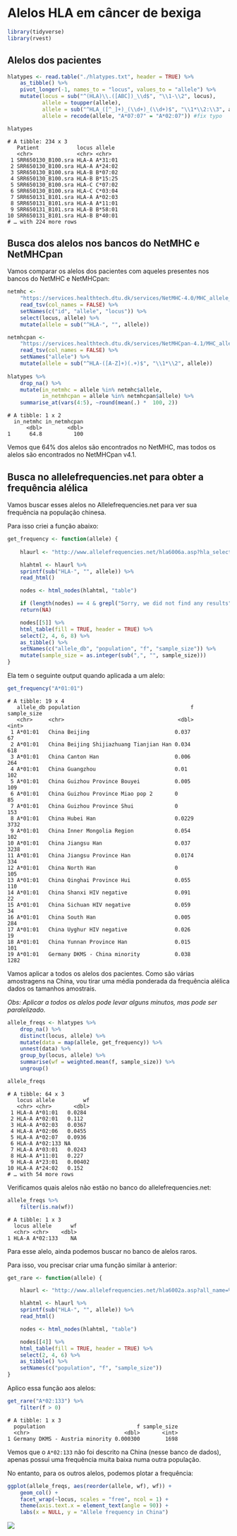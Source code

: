 Alelos HLA em câncer de bexiga
================

``` r
library(tidyverse)
library(rvest)
```

## Alelos dos pacientes

``` r
hlatypes <- read.table("./hlatypes.txt", header = TRUE) %>%
    as_tibble() %>%
    pivot_longer(-1, names_to = "locus", values_to = "allele") %>%
    mutate(locus = sub("^(HLA)\\.([ABC])_\\d$", "\\1-\\2", locus),
           allele = toupper(allele),
           allele = sub("^HLA_([^_]+)_(\\d+)_(\\d+)$", "\\1*\\2:\\3", allele),
           allele = recode(allele, "A*07:07" = "A*02:07")) #fix typo

hlatypes
```

    # A tibble: 234 x 3
       Patient            locus allele 
       <chr>              <chr> <chr>  
     1 SRR650130_B100.sra HLA-A A*31:01
     2 SRR650130_B100.sra HLA-A A*24:02
     3 SRR650130_B100.sra HLA-B B*07:02
     4 SRR650130_B100.sra HLA-B B*15:25
     5 SRR650130_B100.sra HLA-C C*07:02
     6 SRR650130_B100.sra HLA-C C*03:04
     7 SRR650131_B101.sra HLA-A A*02:03
     8 SRR650131_B101.sra HLA-A A*11:01
     9 SRR650131_B101.sra HLA-B B*58:01
    10 SRR650131_B101.sra HLA-B B*40:01
    # … with 224 more rows

## Busca dos alelos nos bancos do NetMHC e NetMHCpan

Vamos comparar os alelos dos pacientes com aqueles presentes nos bancos
do NetMHC e NetMHCpan:

``` r
netmhc <- 
    "https://services.healthtech.dtu.dk/services/NetMHC-4.0/MHC_allele_names.txt" %>%
    read_tsv(col_names = FALSE) %>%
    setNames(c("id", "allele", "locus")) %>%
    select(locus, allele) %>%
    mutate(allele = sub("^HLA-", "", allele))

netmhcpan <- 
    "https://services.healthtech.dtu.dk/services/NetMHCpan-4.1/MHC_allele_names.txt" %>%
    read_tsv(col_names = FALSE) %>%
    setNames("allele") %>%
    mutate(allele = sub("^HLA-([A-Z]+)(.+)$", "\\1*\\2", allele))
   
hlatypes %>%
    drop_na() %>%
    mutate(in_netmhc = allele %in% netmhc$allele,
           in_netmhcpan = allele %in% netmhcpan$allele) %>%
    summarise_at(vars(4:5), ~round(mean(.) *  100, 2))
```

    # A tibble: 1 x 2
      in_netmhc in_netmhcpan
          <dbl>        <dbl>
    1      64.8          100

Vemos que 64% dos alelos são encontrados no NetMHC, mas todos os alelos
são encontrados no NetMHCpan v4.1.

## Busca no allelefrequencies.net para obter a frequência alélica

Vamos buscar esses alelos no Allelefrequencies.net para ver sua
frequência na população chinesa.

Para isso criei a função abaixo:

``` r
get_frequency <- function(allele) {
    
    hlaurl <- "http://www.allelefrequencies.net/hla6006a.asp?hla_selection=%s&hla_country=China"

    hlahtml <- hlaurl %>%
    sprintf(sub("HLA-", "", allele)) %>%
    read_html()

    nodes <- html_nodes(hlahtml, "table")

    if (length(nodes) == 4 & grepl("Sorry, we did not find any results", nodes[[4]]))
    return(NA)

    nodes[[5]] %>%
    html_table(fill = TRUE, header = TRUE) %>%
    select(2, 4, 6, 8) %>%
    as_tibble() %>%
    setNames(c("allele_db", "population", "f", "sample_size")) %>%
    mutate(sample_size = as.integer(sub(",", "", sample_size)))
}
```

Ela tem o seguinte output quando aplicada a um alelo:

``` r
get_frequency("A*01:01")
```

    # A tibble: 19 x 4
       allele_db population                                   f sample_size
       <chr>     <chr>                                    <dbl>       <int>
     1 A*01:01   China Beijing                           0.037           67
     2 A*01:01   China Beijing Shijiazhuang Tianjian Han 0.034          618
     3 A*01:01   China Canton Han                        0.006          264
     4 A*01:01   China Guangzhou                         0.01           102
     5 A*01:01   China Guizhou Province Bouyei           0.005          109
     6 A*01:01   China Guizhou Province Miao pop 2       0               85
     7 A*01:01   China Guizhou Province Shui             0              153
     8 A*01:01   China Hubei Han                         0.0229        3732
     9 A*01:01   China Inner Mongolia Region             0.054          102
    10 A*01:01   China Jiangsu Han                       0.037         3238
    11 A*01:01   China Jiangsu Province Han              0.0174         334
    12 A*01:01   China North Han                         0              105
    13 A*01:01   China Qinghai Province Hui              0.055          110
    14 A*01:01   China Shanxi HIV negative               0.091           22
    15 A*01:01   China Sichuan HIV negative              0.059           34
    16 A*01:01   China South Han                         0.005          284
    17 A*01:01   China Uyghur HIV negative               0.026           19
    18 A*01:01   China Yunnan Province Han               0.015          101
    19 A*01:01   Germany DKMS - China minority           0.038         1282

Vamos aplicar a todos os alelos dos pacientes. Como são várias
amostragens na China, vou tirar uma média ponderada da frequência
alélica dados os tamanhos amostrais.

*Obs: Aplicar a todos os alelos pode levar alguns minutos, mas pode ser
paralelizado.*

``` r
allele_freqs <- hlatypes %>% 
    drop_na() %>%
    distinct(locus, allele) %>%
    mutate(data = map(allele, get_frequency)) %>%
    unnest(data) %>%
    group_by(locus, allele) %>%
    summarise(wf = weighted.mean(f, sample_size)) %>%
    ungroup()

allele_freqs
```

    # A tibble: 64 x 3
       locus allele         wf
       <chr> <chr>       <dbl>
     1 HLA-A A*01:01   0.0284 
     2 HLA-A A*02:01   0.112  
     3 HLA-A A*02:03   0.0367 
     4 HLA-A A*02:06   0.0455 
     5 HLA-A A*02:07   0.0936 
     6 HLA-A A*02:133 NA      
     7 HLA-A A*03:01   0.0243 
     8 HLA-A A*11:01   0.227  
     9 HLA-A A*23:01   0.00402
    10 HLA-A A*24:02   0.152  
    # … with 54 more rows

Verificamos quais alelos não estão no banco do allelefrequencies.net:

``` r
allele_freqs %>% 
    filter(is.na(wf))
```

    # A tibble: 1 x 3
      locus allele      wf
      <chr> <chr>    <dbl>
    1 HLA-A A*02:133    NA

Para esse alelo, ainda podemos buscar no banco de alelos raros.

Para isso, vou precisar criar uma função similar à anterior:

``` r
get_rare <- function(allele) {

    hlaurl <- "http://www.allelefrequencies.net/hla6002a.asp?all_name=%s"

    hlahtml <- hlaurl %>%
    sprintf(sub("HLA-", "", allele)) %>%
    read_html()

    nodes <- html_nodes(hlahtml, "table")

    nodes[[4]] %>%
    html_table(fill = TRUE, header = TRUE) %>%
    select(2, 4, 6) %>%
    as_tibble() %>%
    setNames(c("population", "f", "sample_size"))
}
```

Aplico essa função aos alelos:

``` r
get_rare("A*02:133") %>%
    filter(f > 0)
```

    # A tibble: 1 x 3
      population                             f sample_size
      <chr>                              <dbl>       <int>
    1 Germany DKMS - Austria minority 0.000300        1698

Vemos que o `A*02:133` não foi descrito na China (nesse banco de dados),
apenas possui uma frequência muita baixa numa outra população.

No entanto, para os outros alelos, podemos plotar a frequência:

``` r
ggplot(allele_freqs, aes(reorder(allele, wf), wf)) +
    geom_col() +
    facet_wrap(~locus, scales = "free", ncol = 1) +
    theme(axis.text.x = element_text(angle = 90)) +
    labs(x = NULL, y = "Allele frequency in China")
```

![](eda_files/figure-gfm/unnamed-chunk-10-1.png)<!-- -->
